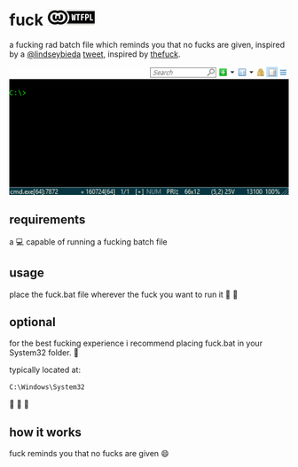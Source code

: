 # fuck [![WTFPL][license-badge]](LICENSE)

a fucking rad batch file which reminds you that no fucks are given, inspired by a [@lindseybieda](https://twitter.com/lindseybieda) [tweet](https://twitter.com/lindseybieda/status/767807738562871296), inspired by [thefuck](https://github.com/nvbn/thefuck/).

[![gif with the fucking example][examples-link]][examples-link]

## requirements

a :computer: capable of running a fucking batch file 

## usage

place the fuck.bat file wherever the fuck you want to run it :fu: :fu: 

## optional

for the best fucking experience i recommend placing fuck.bat in your System32 folder. :page_facing_up:

typically located at: 

```cmd
C:\Windows\System32
```

:clap: :clap: :clap:

## how it works

fuck reminds you that no fucks are given :smile:

[examples-link]:   https://github.com/joshschmelzle/fuck/blob/master/example.gif
[license-badge]:   https://github.com/joshschmelzle/fuck/blob/master/wtfpl-badge-1.png
